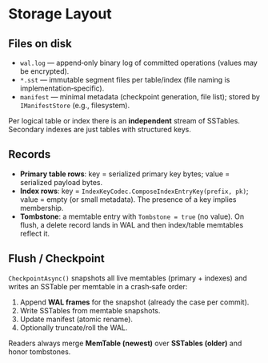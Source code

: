 # Storage Layout

## Files on disk

- `wal.log` — append‑only binary log of committed operations (values may be encrypted).
- `*.sst` — immutable segment files per table/index (file naming is implementation‑specific).
- `manifest` — minimal metadata (checkpoint generation, file list); stored by `IManifestStore` (e.g., filesystem).

Per logical table or index there is an **independent** stream of SSTables. Secondary indexes are just tables with structured keys.

## Records

- **Primary table rows**: key = serialized primary key bytes; value = serialized payload bytes.
- **Index rows**: key = `IndexKeyCodec.ComposeIndexEntryKey(prefix, pk)`; value = empty (or small metadata). The presence of a key implies membership.
- **Tombstone**: a memtable entry with `Tombstone = true` (no value). On flush, a delete record lands in WAL and then index/table memtables reflect it.

## Flush / Checkpoint

`CheckpointAsync()` snapshots all live memtables (primary + indexes) and writes an SSTable per memtable in a crash‑safe order:

1. Append **WAL frames** for the snapshot (already the case per commit).
2. Write SSTables from memtable snapshots.
3. Update manifest (atomic rename).
4. Optionally truncate/roll the WAL.

Readers always merge **MemTable (newest)** over **SSTables (older)** and honor tombstones.
